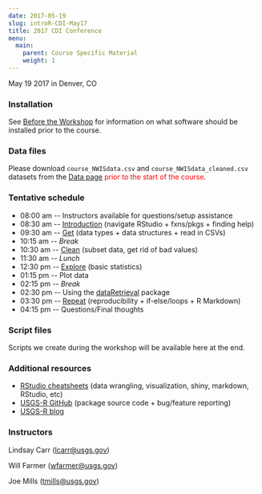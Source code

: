 ```yaml
---
date: 2017-05-19
slug: introR-CDI-May17
title: 2017 CDI Conference
menu:
  main:
    parent: Course Specific Material
    weight: 1
---
```

May 19 2017 in Denver, CO

### Installation

See [Before the Workshop](/intro-curriculum/Before) for information on what software should be installed prior to the course.

### Data files

Please download `course_NWISdata.csv` and `course_NWISdata_cleaned.csv` datasets from the [Data page](/intro-curriculum/data/) <span style="color:red">prior to the start of the course</span>.

### Tentative schedule

-   08:00 am -- Instructors available for questions/setup assistance
-   08:30 am -- [Introduction](/intro-curriculum/Introduction) (navigate RStudio + fxns/pkgs + finding help)
-   09:30 am -- [Get](/intro-curriculum/Get) (data types + data structures + read in CSVs)
-   10:15 am -- *Break*
-   10:30 am -- [Clean](/intro-curriculum/Clean) (subset data, get rid of bad values)
-   11:30 am -- *Lunch*
-   12:30 pm -- [Explore](/intro-curriculum/Explore) (basic statistics)
-   01:15 pm -- Plot data
-   02:15 pm -- *Break*
-   02:30 pm -- Using the [dataRetrieval](https://owi.usgs.gov/R/dataRetrieval.html) package
-   03:30 pm -- [Repeat](/intro-curriculum/Reproduce/) (reproducibility + if-else/loops + R Markdown)
-   04:15 pm -- Questions/Final thoughts

### Script files

Scripts we create during the workshop will be available here at the end.

### Additional resources

-   [RStudio cheatsheets](https://www.rstudio.com/resources/cheatsheets/) (data wrangling, visualization, shiny, markdown, RStudio, etc)
-   [USGS-R GitHub](https://github.com/USGS-R) (package source code + bug/feature reporting)
-   [USGS-R blog](https://owi.usgs.gov/blog/tags/r)

### Instructors

Lindsay Carr (<lcarr@usgs.gov>)

Will Farmer (<wfarmer@usgs.gov>)

Joe Mills (<tmills@usgs.gov>)
